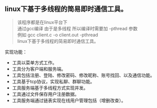 ## linux下基于多线程的简易即时通信工具。 
>该程序都是在linux平台下  
通过gcc编译 由于是多线程 所以编译时需要加 -pthread 参数  
例如 gcc client.c -o client.out -pthread  
linux下基于多线程的简易即时通信工具。  

实现功能：
* 工具以菜单方式工作。
* 工具分为客户端和服务端。
* 工具包括注册、登陆、修改密码、修改昵称、账号找回、以及通信功能。
* 工具基于tcp协议，实现私聊、群聊功能。
* 工具服务端基于多线程方式实现并发。
* 工具通过文件保存用户注册数据。
* 工具服务端通过链表实现在线用户管理包括（增删改查）。


